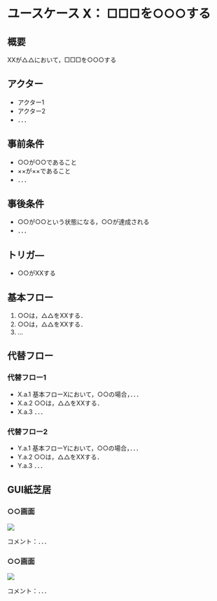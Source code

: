 # ユースケース X： □□□を○○○する

## 概要
XXが△△において，□□□を○○○する

## アクター
- アクター1
- アクター2
- ．．．

## 事前条件
- ○○が○○であること
- ××が××であること
- ．．．

## 事後条件
- ○○が○○という状態になる，○○が達成される
- ．．．

## トリガ―
- ○○がXXする

## 基本フロー
1. ○○は，△△をXXする．
2. ○○は，△△をXXする．
3. ...

## 代替フロー
### 代替フロー1
- X.a.1  基本フローXにおいて，○○の場合，．．．
- X.a.2  ○○は，△△をXXする．
- X.a.3  ．．．
### 代替フロー2
- Y.a.1  基本フローYにおいて，○○の場合，．．．
- Y.a.2  ○○は，△△をXXする．
- Y.a.3  ．．．

## GUI紙芝居
### ○○画面
<img src="gamen1.png">

コメント：．．．

### ○○画面
<img src="gamen2.png">

コメント：．．．

